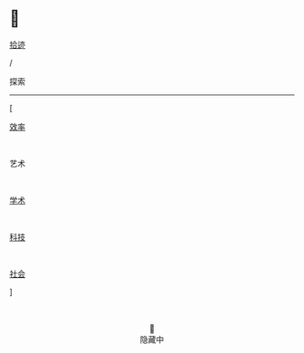 # 🔦


<div class="nav-tab">
  <a href="../../cages"><p class="not">拾迹</p></a>
  <p class="now">/</p><p class="now">探索</p>
</div>

---

<div class="nav-tab">
  <p class="bord">[</p>
  <a href="../tool"><p class="not">效率</p></a>&nbsp;
  <p class="now">艺术</p>&nbsp;
  <a href="../tool-sci"><p class="not">学术</p></a>&nbsp;
  <a href="../tool-dev"><p class="not">科技</p></a>&nbsp;
  <a href="../tool-social"><p class="not">社会</p></a>
  <p class="bord">]</p>
</div>

<center><br><br>🔐<br>隐藏中</center>

<!-- <h2>🔖 图像素材</h2>

- [免费可商用的图片素材库（使用方便）](https://wunderstock.com/)
- [和wunderstock一样简洁（访问速度变快）](https://unsplash.com/)
- [平面抽象的背景底纹素材（覆盖无要求）](https://www.hituyu.com/)
- [矢量图、免扣PNG、PSD等多种格式（国内图库速度快！不可商用）](https://www.lanrentuku.com/)
- [同上提供优质图片素材且大部分素材可以免费下载可商用（某些表明素材来源）](https://www.freepik.com/)

<h2>🔖 平面设计</h2>

- [coolors分为调色盘和探索两功能（记得填坑）完成大部分设计配色步骤](https://coolors.co/)
- [比coolors更强大，支持中文，选择不同色彩搭配算法，智能识别](https://color.adobe.com/zh/create)
- [字体资源网站（使用字体必须下载客户端，与Adobe、Office梦幻联动）](https://www.hellofont.cn/)
- [dafont，更多西文免费字体，质量高，全部免费（但是没说全部商用）](https://www.dafont.com/)

<h2>🔖 绘图</h2>

- [日落](https://www.bilibili.com/video/BV1uY41147uz)
- [零基础](https://www.bilibili.com/video/BV1Tb4y1Y7oq)
- Procreate [1](https://www.bilibili.com/video/BV1kq4y1X7SA) [入门](https://www.bilibili.com/video/BV1N7411b7dP)


<h2>🔖 声乐</h2>

- FL Studio [1](https://www.bilibili.com/video/BV1ai4y1X7eW)
- 乐理 [基础](https://www.bilibili.com/video/BV1eb411q7GE) [核心](https://www.bilibili.com/video/BV1Xs411374a)
- 声乐 [1](https://www.bilibili.com/video/BV15F411i7kV)
- Logic Pro [上手](https://www.bilibili.com/video/BV1qa4y1i7BK) [教学](https://www.bilibili.com/video/BV1W7411175M)
- AU [1](https://www.bilibili.com/video/BV1Hx411S7zm) [2](https://www.bilibili.com/video/BV14W411P7YW) [3](https://www.bilibili.com/video/BV17C4y1x7qf)

<h2>🔖 摄影</h2>

- [星轨](https://www.bilibili.com/video/BV13Z4y1c7Bh)

<h2>🔖 书法</h2>

- [田英章](https://www.bilibili.com/video/BV1nq4y177b1) -->


